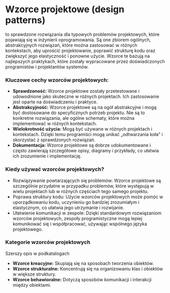 # Wzorce projektowe (design patterns) 

to sprawdzone rozwiązania dla typowych problemów projektowych, które pojawiają się w inżynierii oprogramowania. Są one zbiorem ogólnych, abstrakcyjnych rozwiązań, które można zastosować w różnych kontekstach, aby uprościć projektowanie, poprawić strukturę kodu oraz zwiększyć jego elastyczność i ponowne użycie. Wzorce te bazują na najlepszych praktykach, które zostały wypracowane przez doświadczonych programistów i projektantów systemów.

### Kluczowe cechy wzorców projektowych:

- **Sprawdzoność:** Wzorce projektowe zostały przetestowane i udowodnione jako skuteczne w różnych projektach. Ich zastosowanie jest oparte na doświadczeniu i praktyce.
- **Abstrakcyjność:** Wzorce projektowe są na ogół abstrakcyjne i mogą być dostosowane do specyficznych potrzeb projektu. Nie są to konkretne rozwiązania, ale ogólne schematy, które można implementować w różnych kontekstach.
- **Wielokrotność użycia:** Mogą być używane w różnych projektach i kontekstach. Dzięki temu programiści mogą unikać „odtwarzania koła” i skorzystać z sprawdzonych rozwiązań.
- **Dokumentacja:** Wzorce projektowe są dobrze udokumentowane i często zawierają szczegółowe opisy, diagramy i przykłady, co ułatwia ich zrozumienie i implementację.

### Kiedy używać wzorców projektowych?

- Rozwiązywanie powtarzających się problemów: Wzorce projektowe są szczególnie przydatne w przypadku problemów, które występują w wielu projektach lub w różnych częściach tego samego projektu.
- Poprawa struktury kodu: Użycie wzorców projektowych może pomóc w uporządkowaniu kodu, uczynieniu go bardziej zrozumiałym i elastycznym, co ułatwia jego utrzymanie i rozwijanie.
- Ułatwienie komunikacji w zespole: Dzięki standardowym rozwiązaniom wzorców projektowych, zespoły programistyczne mogą lepiej komunikować się i współpracować, używając wspólnego języka projektowego.

### Kategorie wzorców projektowych

Szerszy opis w podkatalogach

- **Wzorce kreacyjne:** Skupiają się na sposobach tworzenia obiektów.
- **Wzorce strukturalne:** Koncentrują się na organizowaniu klas i obiektów w większe struktury.
- **Wzorce behawioralne:** Dotyczą sposobów komunikacji i interakcji między obiektami.
